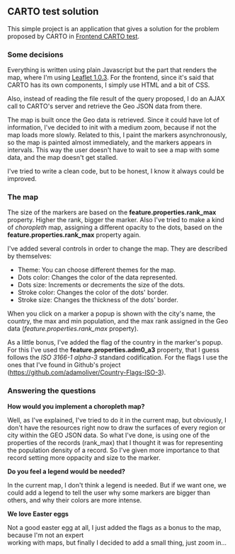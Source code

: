 ## CARTO test solution
This simple project is an application that gives a solution for the problem proposed by CARTO 
in [Frontend CARTO test](https://gist.github.com/xavijam/8bf55f5e4da51bc79d94d676a471f77b).

### Some decisions
Everything is written using plain Javascript but the part that renders the map, where I'm 
 using [Leaflet 1.0.3](http://leafletjs.com/2017/01/23/leaflet-1.0.3.html). For the frontend, 
 since it's said that CARTO has its own components, I simply use HTML and a bit of CSS.
 
Also, instead of reading the file result of the query proposed, I do an AJAX call to CARTO's server and 
 retrieve the Geo JSON data from there.
 
The map is built once the Geo data is retrieved. Since it could have lot of information, I've decided
 to init with a medium zoom, because if not the map loads more slowly. Related to this, I paint the markers
 asynchronously, so the map is painted almost immediately, and the markers appears in intervals. This way
 the user doesn't have to wait to see a map with some data, and the map doesn't get stalled. 

I've tried to write a clean code, but to be honest, I know it always could be improved.
 
### The map
 
The size of the markers are based on the **feature.properties.rank_max** property. Higher the rank, bigger the marker.
Also I've tried to make a kind of _choropleth_ map, assigning a different opacity to the dots, based on the 
**feature.properties.rank_max** property again.
 
I've added several controls in order to change the map. They are described by themselves:

* Theme: You can choose different themes for the map.
* Dots color: Changes the color of the data represented.
* Dots size: Increments or decrements the size of the dots.
* Stroke color: Changes the color of the dots' border.
* Stroke size: Changes the thickness of the dots' border.
 
When you click on a marker a popup is shown with the city's name, the country, the max and min population, and the 
max rank assigned in the Geo data (_feature.properties.rank_max_ property). 
 
As a little bonus, I've added the flag of the country in the marker's popup. For this I've used the **feature.properties.adm0_a3**
property, that I guess follows the _ISO 3166-1 alpha-3_ standard codification. For the flags I use the ones that I've found in 
Github's project (https://github.com/adamoliver/Country-Flags-ISO-3).
 
### Answering the questions
**How would you implement a choropleth map?**

 Well, as I've explained, I've tried to do it in the current map, but obviously, I don't 
 have the resources right now to draw the surfaces of every region or city within the GEO JSON data. So what I've done, is using
 one of the properties of the records (rank_max) that I thought it was for representing the population density of a record. So I've
 given more importance to that record setting more oppacity and size to the marker.
  
**Do you feel a legend would be needed?** 

  In the current map, I don't think a legend is needed. But if we want one, we could add
  a legend to tell the user why some markers are bigger than others, and why their colors are more intense.

**We love Easter eggs**

  Not a good easter egg at all, I just added the flags as a bonus to the map, because I'm not an expert  
  working with maps, but finally I decided to add a small thing, just zoom in...